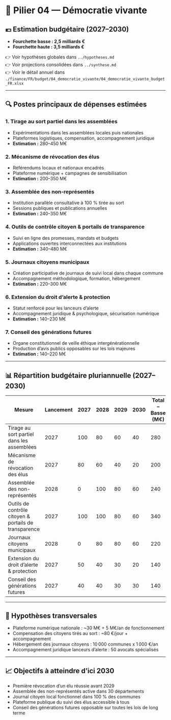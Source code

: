 # 🧮 Pilier 04 — Démocratie vivante

## 💶 Estimation budgétaire (2027–2030)

- **Fourchette basse : 2,5 milliards €**
- **Fourchette haute : 3,5 milliards €**

👉 Voir hypothèses globales dans `../hypotheses.md`  
👉 Voir projections consolidées dans `../synthese.md`  
👉 Voir le détail annuel dans `./finance/FR/budget/04_democratie_vivante/04_democratie_vivante_budget_FR.xlsx`

---

## 🔍 Postes principaux de dépenses estimées

### 1. Tirage au sort partiel dans les assemblées
- Expérimentations dans les assemblées locales puis nationales  
- Plateformes logistiques, compensation, accompagnement juridique  
- **Estimation :** 280–450 M€

### 2. Mécanisme de révocation des élus
- Référendums locaux et nationaux encadrés  
- Plateforme numérique + campagnes de sensibilisation  
- **Estimation :** 200–350 M€

### 3. Assemblée des non-représentés
- Institution parallèle consultative à 100 % tirée au sort  
- Sessions publiques et publications annuelles  
- **Estimation :** 240–350 M€

### 4. Outils de contrôle citoyen & portails de transparence
- Suivi en ligne des promesses, mandats et budgets  
- Applications ouvertes interconnectées aux institutions  
- **Estimation :** 340–480 M€

### 5. Journaux citoyens municipaux
- Création participative de journaux de suivi local dans chaque commune  
- Accompagnement méthodologique, formation, hébergement  
- **Estimation :** 220–300 M€

### 6. Extension du droit d’alerte & protection
- Statut renforcé pour les lanceurs d’alerte  
- Accompagnement juridique & psychologique, sécurisation numérique  
- **Estimation :** 140–230 M€

### 7. Conseil des générations futures
- Organe constitutionnel de veille éthique intergénérationnelle  
- Production d’avis publics opposables sur les lois majeures  
- **Estimation :** 140–220 M€

---

## 📊 Répartition budgétaire pluriannuelle (2027–2030)

| Mesure                                                | Lancement | 2027 | 2028 | 2029 | 2030 | Total – Basse (M€) | Haute (M€) |
|--------------------------------------------------------|-----------|------|------|------|------|---------------------|------------|
| Tirage au sort partiel dans les assemblées             | 2027      | 100  | 80   | 60   | 40   | 280                 | 450        |
| Mécanisme de révocation des élus                       | 2027      | 80   | 60   | 40   | 20   | 200                 | 350        |
| Assemblée des non-représentés                          | 2028      | 0    | 100  | 80   | 60   | 240                 | 350        |
| Outils de contrôle citoyen & portails de transparence  | 2027      | 100  | 100  | 80   | 60   | 340                 | 480        |
| Journaux citoyens municipaux                           | 2028      | 0    | 80   | 80   | 60   | 220                 | 300        |
| Extension du droit d’alerte & protection               | 2027      | 50   | 40   | 30   | 20   | 140                 | 230        |
| Conseil des générations futures                        | 2027      | 40   | 40   | 30   | 30   | 140                 | 220        |

---

## 📌 Hypothèses transversales

- Plateforme numérique nationale : ~30 M€ + 5 M€/an de fonctionnement  
- Compensation des citoyens tirés au sort : ~80 €/jour + accompagnement  
- Hébergement des journaux citoyens : 10 000 communes x 1 000 €/an  
- Accompagnement juridique lanceurs d’alerte : 50 avocats spécialisés

---

## 📈 Objectifs à atteindre d’ici 2030

- Première révocation d’un élu réussie avant 2029  
- Assemblée des non-représentés active dans 30 départements  
- Journal citoyen local fonctionnel dans 100 % des communes  
- Plateforme publique du suivi des élus accessible à tous  
- Conseil des générations futures opposable sur toutes les lois de long terme
